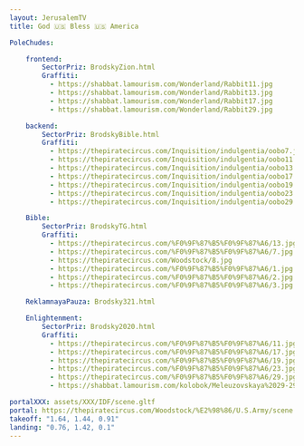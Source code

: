 ```yaml
---
layout: JerusalemTV
title: God 🇺🇸 Bless 🇺🇸 America

PoleChudes:

    frontend:
        SectorPriz: BrodskyZion.html
        Graffiti:
          - https://shabbat.lamourism.com/Wonderland/Rabbit11.jpg
          - https://shabbat.lamourism.com/Wonderland/Rabbit13.jpg
          - https://shabbat.lamourism.com/Wonderland/Rabbit17.jpg
          - https://shabbat.lamourism.com/Wonderland/Rabbit29.jpg

    backend:
        SectorPriz: BrodskyBible.html
        Graffiti:
          - https://thepiratecircus.com/Inquisition/indulgentia/oobo7.jpg
          - https://thepiratecircus.com/Inquisition/indulgentia/oobo11.jpg
          - https://thepiratecircus.com/Inquisition/indulgentia/oobo13.jpg
          - https://thepiratecircus.com/Inquisition/indulgentia/oobo17.jpg
          - https://thepiratecircus.com/Inquisition/indulgentia/oobo19.jpg
          - https://thepiratecircus.com/Inquisition/indulgentia/oobo23.jpg
          - https://thepiratecircus.com/Inquisition/indulgentia/oobo29.jpg

    Bible:
        SectorPriz: BrodskyTG.html
        Graffiti:
          - https://thepiratecircus.com/%F0%9F%87%B5%F0%9F%87%A6/13.jpg
          - https://thepiratecircus.com/%F0%9F%87%B5%F0%9F%87%A6/7.jpg
          - https://thepiratecircus.com/Woodstock/8.jpg
          - https://thepiratecircus.com/%F0%9F%87%B5%F0%9F%87%A6/1.jpg
          - https://thepiratecircus.com/%F0%9F%87%B5%F0%9F%87%A6/2.jpg
          - https://thepiratecircus.com/%F0%9F%87%B5%F0%9F%87%A6/3.jpg

    ReklamnayaPauza: Brodsky321.html

    Enlightenment:
        SectorPriz: Brodsky2020.html
        Graffiti:
          - https://thepiratecircus.com/%F0%9F%87%B5%F0%9F%87%A6/11.jpg
          - https://thepiratecircus.com/%F0%9F%87%B5%F0%9F%87%A6/17.jpg
          - https://thepiratecircus.com/%F0%9F%87%B5%F0%9F%87%A6/19.jpg
          - https://thepiratecircus.com/%F0%9F%87%B5%F0%9F%87%A6/23.jpg
          - https://thepiratecircus.com/%F0%9F%87%B5%F0%9F%87%A6/29.jpg
          - https://shabbat.lamourism.com/kolobok/Meleuzovskaya%2029-29/M/1.jpg

portalXXX: assets/XXX/IDF/scene.gltf
portal: https://thepiratecircus.com/Woodstock/%E2%98%86/U.S.Army/scene.gltf
takeoff: "1.64, 1.44, 0.91"
landing: "0.76, 1.42, 0.1"
---
```

